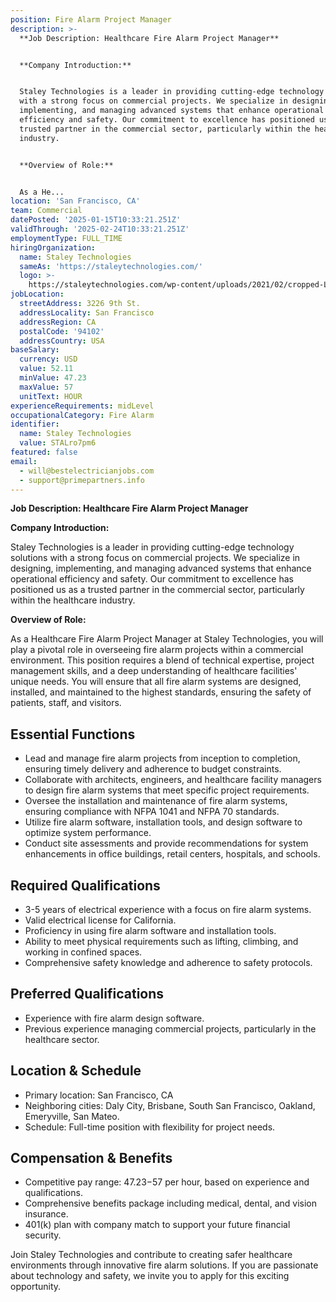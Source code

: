 ```yaml
---
position: Fire Alarm Project Manager
description: >-
  **Job Description: Healthcare Fire Alarm Project Manager**


  **Company Introduction:**


  Staley Technologies is a leader in providing cutting-edge technology solutions
  with a strong focus on commercial projects. We specialize in designing,
  implementing, and managing advanced systems that enhance operational
  efficiency and safety. Our commitment to excellence has positioned us as a
  trusted partner in the commercial sector, particularly within the healthcare
  industry.


  **Overview of Role:**


  As a He...
location: 'San Francisco, CA'
team: Commercial
datePosted: '2025-01-15T10:33:21.251Z'
validThrough: '2025-02-24T10:33:21.251Z'
employmentType: FULL_TIME
hiringOrganization:
  name: Staley Technologies
  sameAs: 'https://staleytechnologies.com/'
  logo: >-
    https://staleytechnologies.com/wp-content/uploads/2021/02/cropped-Logo_StaleyTechnologies.png
jobLocation:
  streetAddress: 3226 9th St.
  addressLocality: San Francisco
  addressRegion: CA
  postalCode: '94102'
  addressCountry: USA
baseSalary:
  currency: USD
  value: 52.11
  minValue: 47.23
  maxValue: 57
  unitText: HOUR
experienceRequirements: midLevel
occupationalCategory: Fire Alarm
identifier:
  name: Staley Technologies
  value: STALro7pm6
featured: false
email:
  - will@bestelectricianjobs.com
  - support@primepartners.info
---
```




**Job Description: Healthcare Fire Alarm Project Manager**

**Company Introduction:**

Staley Technologies is a leader in providing cutting-edge technology solutions with a strong focus on commercial projects. We specialize in designing, implementing, and managing advanced systems that enhance operational efficiency and safety. Our commitment to excellence has positioned us as a trusted partner in the commercial sector, particularly within the healthcare industry.

**Overview of Role:**

As a Healthcare Fire Alarm Project Manager at Staley Technologies, you will play a pivotal role in overseeing fire alarm projects within a commercial environment. This position requires a blend of technical expertise, project management skills, and a deep understanding of healthcare facilities' unique needs. You will ensure that all fire alarm systems are designed, installed, and maintained to the highest standards, ensuring the safety of patients, staff, and visitors.

## Essential Functions

- Lead and manage fire alarm projects from inception to completion, ensuring timely delivery and adherence to budget constraints.
- Collaborate with architects, engineers, and healthcare facility managers to design fire alarm systems that meet specific project requirements.
- Oversee the installation and maintenance of fire alarm systems, ensuring compliance with NFPA 1041 and NFPA 70 standards.
- Utilize fire alarm software, installation tools, and design software to optimize system performance.
- Conduct site assessments and provide recommendations for system enhancements in office buildings, retail centers, hospitals, and schools.

## Required Qualifications

- 3-5 years of electrical experience with a focus on fire alarm systems.
- Valid electrical license for California.
- Proficiency in using fire alarm software and installation tools.
- Ability to meet physical requirements such as lifting, climbing, and working in confined spaces.
- Comprehensive safety knowledge and adherence to safety protocols.

## Preferred Qualifications

- Experience with fire alarm design software.
- Previous experience managing commercial projects, particularly in the healthcare sector.

## Location & Schedule

- Primary location: San Francisco, CA
- Neighboring cities: Daly City, Brisbane, South San Francisco, Oakland, Emeryville, San Mateo.
- Schedule: Full-time position with flexibility for project needs.

## Compensation & Benefits

- Competitive pay range: $47.23-$57 per hour, based on experience and qualifications.
- Comprehensive benefits package including medical, dental, and vision insurance.
- 401(k) plan with company match to support your future financial security.

Join Staley Technologies and contribute to creating safer healthcare environments through innovative fire alarm solutions. If you are passionate about technology and safety, we invite you to apply for this exciting opportunity.

